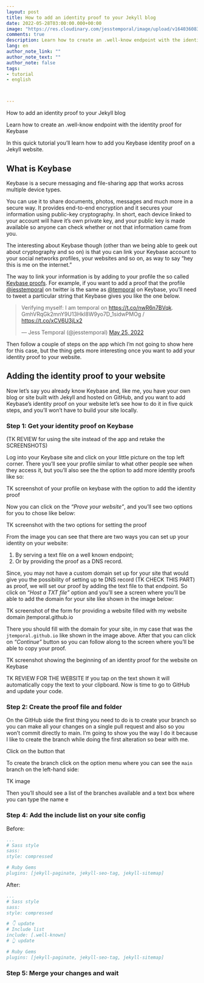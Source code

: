 ```yaml
---
layout: post
title: How to add an identity proof to your Jekyll blog
date: 2022-05-28T03:00:00.000+00:00
image: "https://res.cloudinary.com/jesstemporal/image/upload/v1640360836/covers/tutorial_gfgm5n.png"
comments: true
description: Learn how to create an .well-know endpoint with the identity proof for Keybase
lang: en
author_note_link: ""
author_note_text: ""
author_note: false
tags:
- tutorial
- english



---
```

How to add an identity proof to your Jekyll blog

Learn how to create an .well-know endpoint with the identity proof for Keybase

In this quick tutorial you’ll learn how to add you Keybase identity proof on a Jekyll website.

## What is Keybase

Keybase is a secure messaging and file-sharing app that works across multiple device types.

You can use it to share documents, photos, messages and much more in a secure way. It provides end-to-end encryption and it secures your information using public-key cryptography. In short, each device linked to your account will have it’s own private key, and your public key is made available so anyone can check whether or not that information came from you.

The interesting about Keybase though (other than we being able to geek out about cryptography and so on) is that you can link your Keybase account to your social networks profiles, your websites and so on, as way to say “hey this is me on the internet.”

The way to link your information is by adding to your profile the so called [Keybase proofs](https://book.keybase.io/account#proofs). For example, if you want to add a proof that the profile [@jesstemporal](http://twitter.com/jesstemporal) on twitter is the same as [@temporal](https://keybase.io/temporal) on Keybase, you’ll need to tweet a particular string that Keybase gives you like the one below.

<blockquote class="twitter-tweet"><p lang="en" dir="ltr">Verifying myself: I am temporal on <a href="https://t.co/nwR6n7BVqk">https://t.co/nwR6n7BVqk</a>. GmhVRqGk2mnY9U13HkI8W9yo7D_1sidwPMOg / <a href="https://t.co/xCV6U3jLx2">https://t.co/xCV6U3jLx2</a></p>&mdash; Jess Temporal (@jesstemporal) <a href="https://twitter.com/jesstemporal/status/1529266346680262659?ref_src=twsrc%5Etfw">May 25, 2022</a></blockquote> <script async src="https://platform.twitter.com/widgets.js" charset="utf-8"></script>

Then follow a couple of steps on the app which I’m not going to show here for this case, but the thing gets more interesting once you want to add your identity proof to your website.

## Adding the identity proof to your website

Now let’s say you already know Keybase and, like me, you have your own blog or site built with Jekyll and hosted on GitHub, and you want to add Keybase’s identity proof on your website let’s see how to do it in five quick steps, and you’ll won’t have to build your site locally.

### Step 1: Get your identity proof on Keybase

(TK REVIEW for using the site instead of the app and retake the SCREENSHOTS)

Log into your Keybase site and click on your little picture on the top left corner. There you’ll see your profile similar to what other people see when they access it, but you’ll also see the the option to add more identity proofs like so:

TK screenshot of your profile on keybase with the option to add the identity proof

Now you can click on the *“Prove your website”*, and you’ll see two options for you to chose like below:

TK screenshot with the two options for setting the proof

From the image you can see that there are two ways you can set up your identity on your website:

1. By serving a text file on a well known endpoint;
1. Or by providing the proof as a DNS record.

Since, you may not have a custom domain set up for your site that would give you the possibility of setting up te DNS record (TK CHECK THIS PART) as proof, we will set our proof by adding the text file to that endpoint. So click on *“Host a TXT file”* option and you’ll see a screen where you’ll be able to add the domain for your site like shown in the image below:

TK screenshot of the form for providing a website filled with my website domain jtemporal.github.io

There you should fill with the domain for your site, in my case that was the `jtemporal.github.io` like shown in the image above. After that you can click on *“Continue”* button so you can follow along to the screen where you’ll be able to copy your proof.

TK screenshot showing the beginning of an identity proof for the website on Keybase

TK REVIEW FOR THE WEBSITE
If you tap on the text shown it will automatically copy the text to your clipboard. Now is time to go to GitHub and update your code.

### Step 2: Create the proof file and folder

On the GitHub side the first thing you need to do is to create your branch so you can make all your changes on a single pull request and also so you won’t commit directly to main. I’m going to show you the way I do it because I like to create the branch while doing the first alteration so bear with me.

Click on the button that 

To create the branch click on the option menu where you can see the `main` branch on the left-hand side:

TK image 

Then you’ll should see a list of the branches available and a text box where you can type the name e


### Step 4: Add the include list on your site config

Before:
```yaml
...
# Sass style
sass:
style: compressed

# Ruby Gems
plugins: [jekyll-paginate, jekyll-seo-tag, jekyll-sitemap]
```

After:
```yaml
...
# Sass style
sass:
style: compressed

# 👇 update
# Include list
include: [.well-known]
# 👆 update

# Ruby Gems
plugins: [jekyll-paginate, jekyll-seo-tag, jekyll-sitemap]
```

### Step 5: Merge your changes and wait